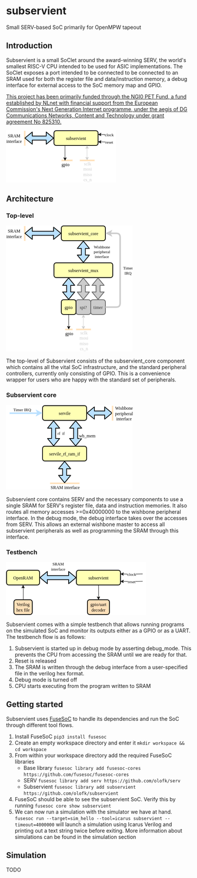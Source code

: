 # subservient
Small SERV-based SoC primarily for OpenMPW tapeout

## Introduction

Subservient is a small SoClet around the award-winning SERV, the world's smallest RISC-V CPU intended to be used for ASIC implementations. The SoClet exposes a port intended to be connected to be connected to an SRAM used for both the register file and data/instruction memory, a debug interface for external access to the SoC memory map and GPIO.

[This project has been primarily funded through the NGI0 PET Fund, a fund established by NLnet with financial support from the European Commission's Next Generation Internet programme, under the aegis of DG Communications Networks, Content and Technology under grant agreement No 825310.](https://nlnet.nl/project/Edalize-ASIC/)

![Interfaces](doc/subservient_externals.png)

## Architecture

### Top-level
![Top level](doc/subservient.png)

The top-level of Subservient consists of the subservient_core component which contains all the vital SoC infrastructure, and the standard peripheral controllers, currently only consisting of GPIO. This is a convenience wrapper for users who are happy with the standard set of peripherals.

### Subservient core
![Core](doc/subservient_core.png)

Subservient core contains SERV and the necessary components to use a single SRAM for SERV's register file, data and instruction memories. It also routes all memory accesses >=0x40000000 to the wishbone peripheral interface. In the debug mode, the debug interface takes over the accesses from SERV. This allows an external wishbone master to access all subservient peripherals as well as programming the SRAM through this interface.

### Testbench

![Core](doc/subservient_tb.png)

Subservient comes with a simple testbench that allows running programs on the simulated SoC and monitor its outputs either as a GPIO or as a UART. The testbench flow is as follows:

1. Subservient is started up in debug mode by asserting debug_mode. This prevents the CPU from accessing the SRAM until we are ready for that.
2. Reset is released
3. The SRAM is written through the debug interface from a user-specified file in the verilog hex format.
4. Debug mode is turned off
5. CPU starts executing from the program written to SRAM

## Getting started

Subservient uses [FuseSoC](https://github.com/olofk/fusesoc) to handle its dependencies and run the SoC through different tool flows.

1. Install FuseSoC `pip3 install fusesoc`
2. Create an empty workspace directory and enter it `mkdir workspace && cd workspace`
3. From within your workspace directory add the required FuseSoC libraries
   - Base library `fusesoc library add fusesoc-cores https://github.com/fusesoc/fusesoc-cores`
   - SERV `fusesoc library add serv https://github.com/olofk/serv`
   - Subservient `fusesoc library add subservient https://github.com/olofk/subservient`
4. FuseSoC should be able to see the subservient SoC. Verify this by running `fusesoc core show subservient`
5. We can now run a simulation with the simulator we have at hand. `fusesoc run --target=sim_hello --tool=icarus subservient --timeout=4000000` will launch a simulation using Icarus Verilog and printing out a text string twice before exiting. More information about simulations can be found in the simulation section

## Simulation

TODO

